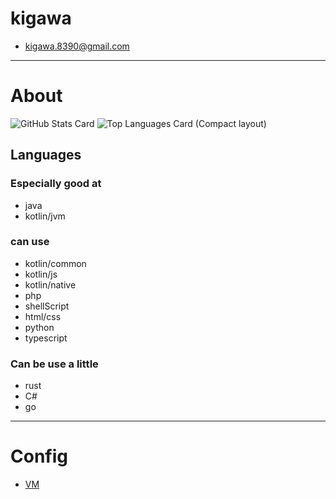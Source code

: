 # kigawa

* kigawa.8390@gmail.com

***

# About

![GitHub Stats Card](https://github-readme-stats.vercel.app/api?username=kigawa01)
![Top Languages Card (Compact layout)](https://github-readme-stats.vercel.app/api/top-langs/?username=kigawa01&layout=compact)

## Languages

### Especially good at
* java
* kotlin/jvm

### can use
* kotlin/common
* kotlin/js
* kotlin/native
* php
* shellScript
* html/css
* python
* typescript

### Can be use a little
* rust
* C#
* go

***

# Config

* [VM](config/vmConfig.drawio.png)
